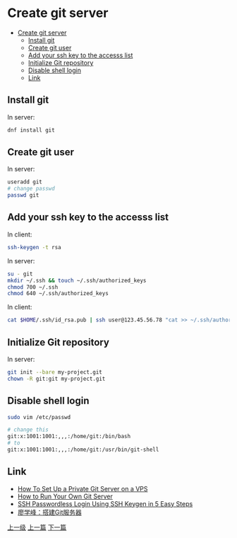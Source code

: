 # Create git server


<!-- @import "[TOC]" {cmd="toc" depthFrom=1 depthTo=6 orderedList=false} -->
<!-- code_chunk_output -->

* [Create git server](#create-git-server)
	* [Install git](#install-git)
	* [Create git user](#create-git-user)
	* [Add your ssh key to the accesss list](#add-your-ssh-key-to-the-accesss-list)
	* [Initialize Git repository](#initialize-git-repository)
	* [Disable shell login](#disable-shell-login)
	* [Link](#link)

<!-- /code_chunk_output -->

## Install git
In server:
```sh
dnf install git
```

## Create git user
In server:
```sh
useradd git
# change passwd
passwd git
```
## Add your ssh key to the accesss list
In client:
```sh
ssh-keygen -t rsa
```

In server:
```sh
su - git
mkdir ~/.ssh && touch ~/.ssh/authorized_keys
chmod 700 ~/.ssh
chmod 640 ~/.ssh/authorized_keys
```

In client:
```sh
cat $HOME/.ssh/id_rsa.pub | ssh user@123.45.56.78 "cat >> ~/.ssh/authorized_keys"
```

## Initialize Git repository
In server:
```sh
git init --bare my-project.git
chown -R git:git my-project.git
```

## Disable shell login
```sh
sudo vim /etc/passwd
```
```sh
# change this
git:x:1001:1001:,,,:/home/git:/bin/bash
# to
git:x:1001:1001:,,,:/home/git:/usr/bin/git-shell
```



## Link
* [How To Set Up a Private Git Server on a VPS](https://www.digitalocean.com/community/tutorials/how-to-set-up-a-private-git-server-on-a-vps)
* [How to Run Your Own Git Server](https://www.linux.com/learn/how-run-your-own-git-server)
* [SSH Passwordless Login Using SSH Keygen in 5 Easy Steps](https://www.tecmint.com/ssh-passwordless-login-using-ssh-keygen-in-5-easy-steps/)
* [廖学峰：搭建Git服务器
](https://www.liaoxuefeng.com/wiki/0013739516305929606dd18361248578c67b8067c8c017b000/00137583770360579bc4b458f044ce7afed3df579123eca000)

[上一级](base.md)
[上一篇](command.md)
[下一篇](ctrl_alt_f3_login_incorrect.md)
